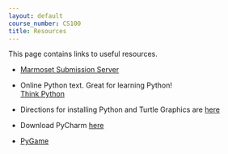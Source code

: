 ```yaml
---
layout: default
course_number: CS100
title: Resources
---
```


This page contains links to useful resources.

 
 
 - [Marmoset Submission Server](https://cs.ycp.edu/marmoset/)

 
 
 - Online Python text.  Great for learning Python! <br>
   [Think Python](http://greenteapress.com/thinkpython/thinkpython.html)
   
 
 
 - Directions for installing Python and Turtle Graphics are [here](installing_swampy.html)
 
 - Download PyCharm [here](http://www.jetbrains.com/pycharm/)

 - [PyGame](http://www.pygame.org/hifi.html)